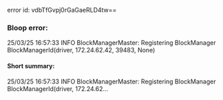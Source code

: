 error id: vdbTfGvpj0rGaGaeRLD4tw==
### Bloop error:

25/03/25 16:57:33 INFO BlockManagerMaster: Registering BlockManager BlockManagerId(driver, 172.24.62.42, 39483, None)
#### Short summary: 

25/03/25 16:57:33 INFO BlockManagerMaster: Registering BlockManager BlockManagerId(driver, 172.24.62...